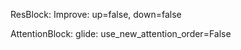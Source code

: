ResBlock:
    Improve: up=false, down=false


AttentionBlock:
    glide: use_new_attention_order=False